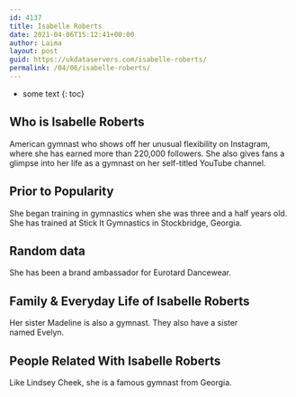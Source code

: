 ```yaml
---
id: 4137
title: Isabelle Roberts
date: 2021-04-06T15:12:41+00:00
author: Laima
layout: post
guid: https://ukdataservers.com/isabelle-roberts/
permalink: /04/06/isabelle-roberts/
---
```


* some text
{: toc}


## Who is Isabelle Roberts
                  
                  
                  
American gymnast who shows off her unusual flexibility on Instagram, where she has earned more than 220,000 followers. She also gives fans a glimpse into her life as a gymnast on her self-titled YouTube channel. 
                  
              
            
              
            
                
                
                
## Prior to Popularity
                  
                  
                  
She began training in gymnastics when she was three and a half years old. She has trained at Stick It Gymnastics in Stockbridge, Georgia. 
                  
              
            
              
            
                
                
                
## Random data
                  
                  
                  
She has been a brand ambassador for Eurotard Dancewear. 
                  
              
            
              
            
                
                
                
## Family & Everyday Life of Isabelle Roberts
                  
                  
                  
Her sister Madeline is also a gymnast. They also have a sister named Evelyn.
                  
              
            
              
            
                
                
                
## People Related With Isabelle Roberts
                  
                  
                  
Like Lindsey Cheek, she is a famous gymnast from Georgia. 
                  
              
            
              
            
                
              
            
              
              
            
            
              
            
          
          
          